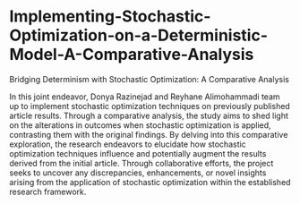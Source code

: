 # Implementing-Stochastic-Optimization-on-a-Deterministic-Model-A-Comparative-Analysis
Bridging Determinism with Stochastic Optimization: A Comparative Analysis

In this joint endeavor, Donya Razinejad and Reyhane Alimohammadi team up to implement stochastic optimization techniques on previously published article results. Through a comparative analysis, the study aims to shed light on the alterations in outcomes when stochastic optimization is applied, contrasting them with the original findings. By delving into this comparative exploration, the research endeavors to elucidate how stochastic optimization techniques influence and potentially augment the results derived from the initial article. Through collaborative efforts, the project seeks to uncover any discrepancies, enhancements, or novel insights arising from the application of stochastic optimization within the established research framework.
